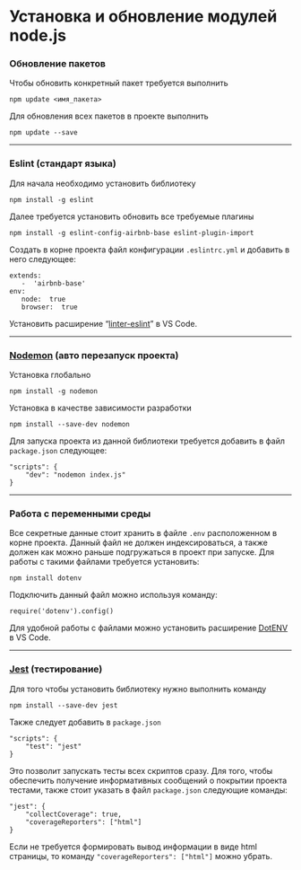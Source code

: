 ﻿# Установка и обновление модулей node.js
### Обновление пакетов
Чтобы обновить конкретный пакет требуется выполнить 

    npm update <имя_пакета>
Для обновления всех пакетов в проекте выполнить

    npm update --save

---
### Eslint (стандарт языка)
Для начала необходимо установить библиотеку

    npm install -g eslint
Далее требуется установить обновить все требуемые плагины

    npm install -g eslint-config-airbnb-base eslint-plugin-import
Создать в корне проекта файл конфигурации `.eslintrc.yml` и добавить в него следующее:

    extends:  
	   -  'airbnb-base'  
	env:  
	   node:  true  
	   browser:  true
Установить расширение “[linter-eslint](https://marketplace.visualstudio.com/items?itemName=dbaeumer.vscode-eslint)” в VS Code.

---
### [Nodemon](https://www.npmjs.com/package/nodemon) (авто перезапуск проекта)

Установка глобально

    npm install -g nodemon
Установка в качестве зависимости разработки

    npm install --save-dev nodemon
Для запуска проекта из данной библиотеки требуется добавить в файл `package.json` следующее:

    "scripts": {
	    "dev": "nodemon index.js"
	}

---
### Работа с переменными среды
Все секретные данные стоит хранить в файле `.env` расположенном в корне проекта. Данный файл не должен индексироваться, а также должен как можно раньше подгружаться в проект при запуске. Для работы с такими файлами требуется установить:

    npm install dotenv

Подключить данный файл можно используя команду:

    require('dotenv').config()

Для удобной работы с файлами можно установить расширение [DotENV](https://marketplace.visualstudio.com/items?itemName=mikestead.dotenv) в VS Code.

---
### [Jest](https://jestjs.io/docs/en/getting-started) (тестирование)
Для того чтобы установить библиотеку нужно выполнить команду
 
    npm install --save-dev jest
Также следует добавить в `package.json`

    "scripts": {
	    "test": "jest"
    }
Это позволит запускать тесты всех скриптов сразу.
Для того, чтобы обеспечить получение информативных сообщений о покрытии проекта тестами, также стоит указать в файл `package.json` следующие команды:

    "jest": {
	    "collectCoverage": true,
	    "coverageReporters": ["html"]
    }
 Если не требуется формировать вывод информации в виде html страницы, то команду `"coverageReporters": ["html"]` можно убрать.
